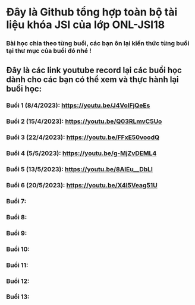# Đây là Github tổng hợp toàn bộ tài liệu khóa JSI của lớp ONL-JSI18
### Bài học chia theo từng buổi, các bạn ôn lại kiến thức từng buổi tại thư mục của buổi đó nhé !

## Đây là các link youtube record lại các buổi học dành cho các bạn có thể xem và thực hành lại buổi học:

### Buổi 1 (8/4/2023): https://youtu.be/J4VolFjQeEs
### Buổi 2 (15/4/2023): https://youtu.be/Q03RLmvC5Uo
### Buổi 3 (22/4/2023): https://youtu.be/FFxE50voodQ
### Buổi 4 (5/5/2023): https://youtu.be/g-MjZvDEML4
### Buổi 5 (13/5/2023): https://youtu.be/8AlEu__DbLI 
### Buổi 6 (20/5/2023): https://youtu.be/X4l5Veag51U
### Buổi 7:
### Buổi 8:
### Buổi 9:
### Buổi 10:
### Buổi 11:
### Buổi 12:
### Buổi 13: